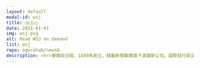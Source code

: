 ```yaml
---
layout: default
modal-id: wsj
title: ⓌⓈⒿ
date: 2021-01-01
img: wsj.png
alt: Read WSJ on demand
list: wsj
repo: agorahub/news0
description: <hr>華爾街日報，1889年創立，隸屬新聞集團旗下道瓊斯公司。國際發行英文版本有歐洲、亞洲、印度，以及中國中文版、日本日文版。
---
```

